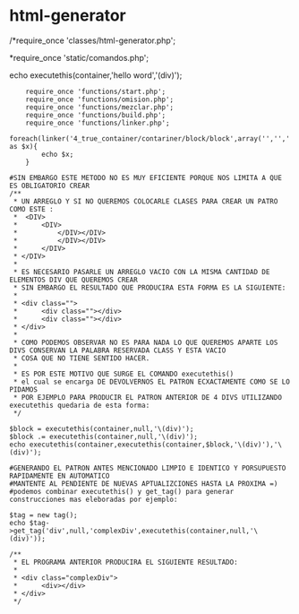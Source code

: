 # html-generator
/*require_once 'classes/html-generator.php';


*require_once 'static/comandos.php';


echo executethis(container,'hello word','\(div)');

        require_once 'functions/start.php';
        require_once 'functions/omision.php';
        require_once 'functions/mezclar.php';
        require_once 'functions/build.php';
        require_once 'functions/linker.php';
        foreach(linker('4_true_container/contariner/block/block',array('','','','')) as $x){
            echo $x;
        }

    #SIN EMBARGO ESTE METODO NO ES MUY EFICIENTE PORQUE NOS LIMITA A QUE ES OBLIGATORIO CREAR
    /**
     * UN ARREGLO Y SI NO QUEREMOS COLOCARLE CLASES PARA CREAR UN PATRO COMO ESTE :
     *  <DIV>
     *      <DIV>
     *          </DIV></DIV>
     *          </DIV></DIV>
     *      </DIV>
     * </DIV>
     * 
     * ES NECESARIO PASARLE UN ARREGLO VACIO CON LA MISMA CANTIDAD DE ELEMENTOS DIV QUE QUEREMOS CREAR
     * SIN EMBARGO EL RESULTADO QUE PRODUCIRA ESTA FORMA ES LA SIGUIENTE:
     * 
     * <div class="">
     *      <div class=""></div>
     *      <div class=""></div>
     * </div>
     * 
     * COMO PODEMOS OBSERVAR NO ES PARA NADA LO QUE QUEREMOS APARTE LOS DIVS CONSERVAN LA PALABRA RESERVADA CLASS Y ESTA VACIO 
     * COSA QUE NO TIENE SENTIDO HACER.
     * 
     * ES POR ESTE MOTIVO QUE SURGE EL COMANDO executethis()
     * el cual se encarga DE DEVOLVERNOS EL PATRON ECXACTAMENTE COMO SE LO PIDAMOS
     * POR EJEMPLO PARA PRODUCIR EL PATRON ANTERIOR DE 4 DIVS UTILIZANDO executethis quedaria de esta forma:
     */
     
    $block = executethis(container,null,'\(div)');
    $block .= executethis(container,null,'\(div)');
    echo executethis(container,executethis(container,$block,'\(div)'),'\(div)');

    #GENERANDO EL PATRON ANTES MENCIONADO LIMPIO E IDENTICO Y PORSUPUESTO RAPIDAMENTE EN AUTOMATICO
    #MANTENTE AL PENDIENTE DE NUEVAS APTUALIZCIONES HASTA LA PROXIMA =)
    #podemos combinar executethis() y get_tag() para generar construcciones mas eleboradas por ejemplo:
    
    $tag = new tag();
    echo $tag->get_tag('div',null,'complexDiv',executethis(container,null,'\(div)'));

    /**
     * EL PROGRAMA ANTERIOR PRODUCIRA EL SIGUIENTE RESULTADO:
     * 
     * <div class="complexDiv">
     *      <div></div>
     * </div>
     */
